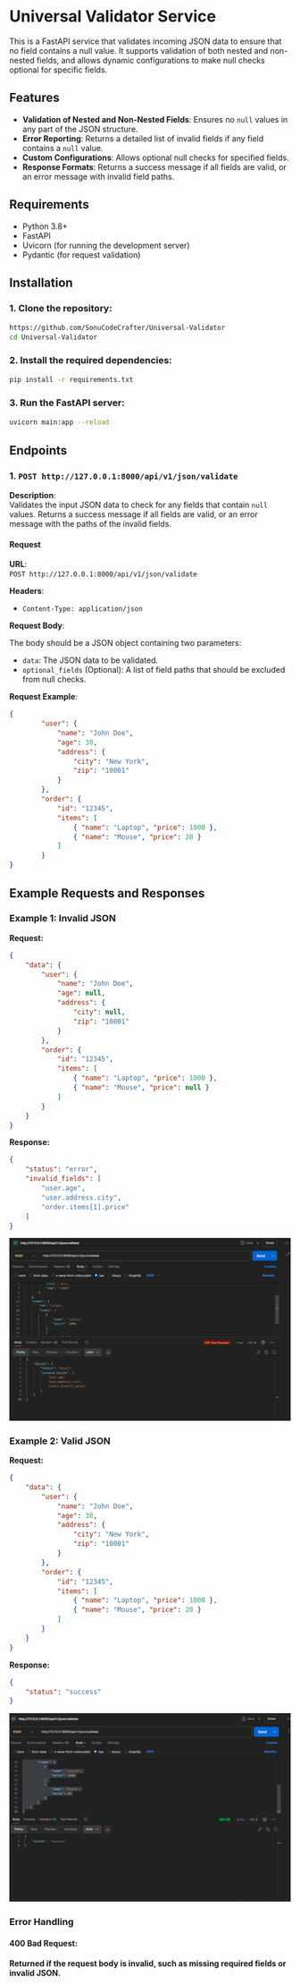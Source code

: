 # Universal Validator Service

This is a FastAPI service that validates incoming JSON data to ensure that no field contains a null value. It supports validation of both nested and non-nested fields, and allows dynamic configurations to make null checks optional for specific fields.

## Features

- **Validation of Nested and Non-Nested Fields**: Ensures no `null` values in any part of the JSON structure.
- **Error Reporting**: Returns a detailed list of invalid fields if any field contains a `null` value.
- **Custom Configurations**: Allows optional null checks for specified fields.
- **Response Formats**: Returns a success message if all fields are valid, or an error message with invalid field paths.

## Requirements

- Python 3.8+
- FastAPI
- Uvicorn (for running the development server)
- Pydantic (for request validation)

## Installation

### 1. Clone the repository:

```bash
https://github.com/SonuCodeCrafter/Universal-Validator
cd Universal-Validator
```
### 2. Install the required dependencies:

```bash
pip install -r requirements.txt
```
### 3. Run the FastAPI server:
```bash 
uvicorn main:app --reload
```


## Endpoints

### 1. `POST http://127.0.0.1:8000/api/v1/json/validate`

**Description**:  
Validates the input JSON data to check for any fields that contain `null` values. Returns a success message if all fields are valid, or an error message with the paths of the invalid fields.

#### Request

**URL**:  
`POST http://127.0.0.1:8000/api/v1/json/validate`

**Headers**:
- `Content-Type: application/json`

**Request Body**:

The body should be a JSON object containing two parameters:
- `data`: The JSON data to be validated.
- `optional_fields` (Optional): A list of field paths that should be excluded from null checks.

**Request Example**:

```json
{
        "user": {
            "name": "John Doe",
            "age": 30,
            "address": {
                "city": "New York",
                "zip": "10001"
            }
        },
        "order": {
            "id": "12345",
            "items": [
                { "name": "Laptop", "price": 1000 },
                { "name": "Mouse", "price": 20 }
            ]
        }
}
```
## Example Requests and Responses

### Example 1: Invalid JSON

**Request:**

```json
{
    "data": {
        "user": {
            "name": "John Doe",
            "age": null,
            "address": {
                "city": null,
                "zip": "10001"
            }
        },
        "order": {
            "id": "12345",
            "items": [
                { "name": "Laptop", "price": 1000 },
                { "name": "Mouse", "price": null }
            ]
        }
    }
}

```
**Response:**
```json lines
{
    "status": "error",
    "invalid_fields": [
        "user.age",
        "user.address.city",
        "order.items[1].price"
    ]
}
```

![img.png](img.png)


### Example 2: Valid JSON

**Request:**

```json
{
    "data": {
        "user": {
            "name": "John Doe",
            "age": 30,
            "address": {
                "city": "New York",
                "zip": "10001"
            }
        },
        "order": {
            "id": "12345",
            "items": [
                { "name": "Laptop", "price": 1000 },
                { "name": "Mouse", "price": 20 }
            ]
        }
    }
}
```
**Response:**
```json lines
{
    "status": "success"
}
```

![img_1.png](img_1.png)

### Error Handling
#### 400 Bad Request:
**Returned if the request body is invalid, such as missing required fields or invalid JSON.**